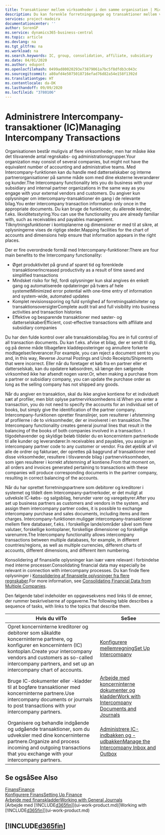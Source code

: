 ```yaml
---
title: Transaktioner mellem virksomheder i den samme organisation | Microsoft Docs
description: Du kan forenkle forretningsgange og transaktioner mellem virksomheder i den samme organisation med Intercompany-funktionaliteten.
services: project-madeira
documentationcenter: ''
author: SorenGP
ms.service: dynamics365-business-central
ms.topic: article
ms.devlang: na
ms.tgt_pltfrm: na
ms.workload: na
ms.search.keywords: IC, group, consolidation, affiliate, subsidiary
ms.date: 04/01/2020
ms.author: edupont
ms.openlocfilehash: 0499ad80020293e73879061a7bc5f8dfdb3c043c
ms.sourcegitcommit: a80afd4e5075018716efad76d82a54e158f1392d
ms.translationtype: HT
ms.contentlocale: da-DK
ms.lasthandoff: 09/09/2020
ms.locfileid: "3780106"
---
```

# <a name="managing-intercompany-transactions"></a><span data-ttu-id="c2fb5-103">Administrere Intercompany-transaktioner (IC)</span><span class="sxs-lookup"><span data-stu-id="c2fb5-103">Managing Intercompany Transactions</span></span>
<span data-ttu-id="c2fb5-104">Organisationen består muligvis af flere virksomheder, men har måske ikke det tilsvarende antal regnskabs- og administrationsgrupper.</span><span class="sxs-lookup"><span data-stu-id="c2fb5-104">Your organization may consist of several companies, but might not have the equivalent number of accounting and administrative teams.</span></span> <span data-ttu-id="c2fb5-105">Med Intercompany-funktionen kan du handle med datterselskaber og interne partnerorganisationer på samme måde som med dine eksterne leverandører og kunder.</span><span class="sxs-lookup"><span data-stu-id="c2fb5-105">The Intercompany functionality lets you do business with your subsidiary and internal partner organizations in the same way as you engage with your external vendors and customers.</span></span> <span data-ttu-id="c2fb5-106">Du angiver kun oplysninger om intercompany-transaktioner én gang i de relevante bilag.</span><span class="sxs-lookup"><span data-stu-id="c2fb5-106">You enter intercompany transaction information only once in the appropriate documents.</span></span> <span data-ttu-id="c2fb5-107">Du kan bruge de funktioner, du allerede kender, f.eks. likviditetsstyring.</span><span class="sxs-lookup"><span data-stu-id="c2fb5-107">You can use the functionality you are already familiar with, such as receivables and payables management.</span></span> <span data-ttu-id="c2fb5-108">Tilknytningsfunktioner i kontoplanerne og dimensioner er med til at sikre, at oplysningerne vises de rigtige steder.</span><span class="sxs-lookup"><span data-stu-id="c2fb5-108">Mapping facilities for the chart of accounts and dimensions help ensure that information appears in the right places.</span></span>  

<span data-ttu-id="c2fb5-109">Der er fire overordnede formål med Intercompany-funktioner:</span><span class="sxs-lookup"><span data-stu-id="c2fb5-109">There are four main benefits to the Intercompany functionality:</span></span>  

- <span data-ttu-id="c2fb5-110">Øget produktivitet på grund af sparet tid og forenklede transaktioner</span><span class="sxs-lookup"><span data-stu-id="c2fb5-110">Increased productivity as a result of time saved and simplified transactions</span></span>  
- <span data-ttu-id="c2fb5-111">Mindsket risiko for fejl, fordi oplysninger kun skal angives én enkelt gang og automatiserede opdateringer på tværs af hele systemet</span><span class="sxs-lookup"><span data-stu-id="c2fb5-111">Minimized error potential with one-time entry of information and system-wide, automated updates</span></span>  
- <span data-ttu-id="c2fb5-112">Komplet revisionssporing og fuld synlighed af forretningsaktiviteter og transaktionsoversigter</span><span class="sxs-lookup"><span data-stu-id="c2fb5-112">Complete audit trail and full visibility into business activities and transaction histories</span></span>  
- <span data-ttu-id="c2fb5-113">Effektive og besparende transaktioner med søster- og datterselskaber</span><span class="sxs-lookup"><span data-stu-id="c2fb5-113">Efficient, cost-effective transactions with affiliate and subsidiary companies</span></span>  

<span data-ttu-id="c2fb5-114">Du har den fulde kontrol over alle transaktionsbilag.</span><span class="sxs-lookup"><span data-stu-id="c2fb5-114">You are in full control of all transaction documents.</span></span> <span data-ttu-id="c2fb5-115">Du kan f.eks. afvise et bilag, der er sendt til dig, og på denne måde tilbageføre kladdeposteringer og annullere forkerte modtagelser/leverancer.</span><span class="sxs-lookup"><span data-stu-id="c2fb5-115">For example, you can reject a document sent to you and, in this way, Reverse Journal Postings and Undo Receipts/Shipments that were incorrect.</span></span> <span data-ttu-id="c2fb5-116">Eller når du foretager et køb fra en partner eller et datterselskab, kan du opdatere købsordren, så længe den sælgende virksomhed ikke har afsendt nogen varer.</span><span class="sxs-lookup"><span data-stu-id="c2fb5-116">Or, when making a purchase from a partner or subsidiary company, you can update the purchase order as long as the selling company has not shipped any goods.</span></span>  

<span data-ttu-id="c2fb5-117">Når du angiver en transaktion, skal du ikke angive kontiene for et individuelt sæt af profiler, men blot oplyse partnervirksomhedens id.</span><span class="sxs-lookup"><span data-stu-id="c2fb5-117">When you enter a transaction, you do not need to specify the accounts for an individual set of books, but simply give the identification of the partner company.</span></span> <span data-ttu-id="c2fb5-118">Intercompany-funktionen opretter finanslinjer, som resulterer i afstemning af profilerne i de to virksomheder, der er involveret i en transaktion.</span><span class="sxs-lookup"><span data-stu-id="c2fb5-118">The Intercompany functionality creates general journal lines that result in the balancing of the books of both companies involved in a transaction.</span></span> <span data-ttu-id="c2fb5-119">I tilgodehavender og skyldige beløb tildeler du en koncernintern partnerkode til alle kunder og leverandører.</span><span class="sxs-lookup"><span data-stu-id="c2fb5-119">In receivables and payables, you assign an intercompany partner code to any customer or vendor.</span></span> <span data-ttu-id="c2fb5-120">Fra det øjeblik af vil alle de ordrer og fakturaer, der oprettes på baggrund af transaktioner med disse virksomheder, resultere i tilsvarende bilag i partnervirksomheden, som igen resulterer i korrekt afstemning af kontiene.</span><span class="sxs-lookup"><span data-stu-id="c2fb5-120">From that moment on, all orders and invoices generated pertaining to transactions with these companies will produce corresponding documents in the partner company, resulting in correct balancing of the accounts.</span></span>  

 <span data-ttu-id="c2fb5-121">Når du har oprettet forretningspartnere som debitorer og kreditorer i systemet og tildelt dem Intercompany-partnerkoder, er det muligt at udveksle IC-købs- og salgsbilag, herunder varer og varegebyrer.</span><span class="sxs-lookup"><span data-stu-id="c2fb5-121">After you set up business partners as customers and vendors in the system, and assign them intercompany partner codes, it is possible to exchange intercompany purchase and sales documents, including items and item charges.</span></span> <span data-ttu-id="c2fb5-122">Intercompany-funktionen muliggør intercompany-transaktioner mellem flere databaser, f.eks. i forskellige lande/områder såvel som flere valutaer, forskellige kontoplaner, forskellige dimensioner og forskellige varenumre.</span><span class="sxs-lookup"><span data-stu-id="c2fb5-122">The Intercompany functionality allows intercompany transactions between multiple databases, for example, in different countries/regions, as well as multiple currencies, different charts of accounts, different dimensions, and different item numbering.</span></span>  

<span data-ttu-id="c2fb5-123">Konsolidering af finansielle oplysninger kan især være relevant i forbindelse med interne processer.</span><span class="sxs-lookup"><span data-stu-id="c2fb5-123">Consolidating financial data may especially be relevant in connection with intercompany processes.</span></span> <span data-ttu-id="c2fb5-124">Du kan finde flere oplysninger i [Konsolidering af finansielle oplysninger fra flere regnskaber](finance-consolidated-company-reporting.md).</span><span class="sxs-lookup"><span data-stu-id="c2fb5-124">For more information, see [Consolidating Financial Data from Multiple Companies](finance-consolidated-company-reporting.md).</span></span>

<span data-ttu-id="c2fb5-125">Den følgende tabel indeholder en opgavesekvens med links til de emner, der rummer beskrivelserne af opgaverne.</span><span class="sxs-lookup"><span data-stu-id="c2fb5-125">The following table describes a sequence of tasks, with links to the topics that describe them.</span></span>

 |<span data-ttu-id="c2fb5-126">Hvis du vil</span><span class="sxs-lookup"><span data-stu-id="c2fb5-126">To</span></span> |<span data-ttu-id="c2fb5-127">Se</span><span class="sxs-lookup"><span data-stu-id="c2fb5-127">See</span></span>|
 |---|---|
 |<span data-ttu-id="c2fb5-128">Opret koncerninterne kreditorer og debitorer som såkaldte koncerninterne partnere, og konfigurer en koncernintern (IC) kontoplan.</span><span class="sxs-lookup"><span data-stu-id="c2fb5-128">Create your intercompany vendors and customers as so-called intercompany partners, and set up an intercompany chart of accounts.</span></span>|[<span data-ttu-id="c2fb5-129">Konfigurere mellemregning</span><span class="sxs-lookup"><span data-stu-id="c2fb5-129">Set Up Intercompany</span></span>](intercompany-how-setup.md)|
 |<span data-ttu-id="c2fb5-130">Bruge IC-dokumenter eller -kladder til at bogføre transaktioner med koncerninterne partnere.</span><span class="sxs-lookup"><span data-stu-id="c2fb5-130">Use intercompany documents or journals to post transactions with your intercompany partners.</span></span>|[<span data-ttu-id="c2fb5-131">Arbejde med koncerninterne dokumenter og kladder</span><span class="sxs-lookup"><span data-stu-id="c2fb5-131">Work with Intercompany Documents and Journals</span></span>](intercompany-how-work-documents-journals.md)|
 |<span data-ttu-id="c2fb5-132">Organisere og behandle indgående og udgående transaktioner, som du udveksler med dine koncerninterne partnere.</span><span class="sxs-lookup"><span data-stu-id="c2fb5-132">Organize and process incoming and outgoing transactions that you exchange with your intercompany partners.</span></span>|[<span data-ttu-id="c2fb5-133">Administrere IC-indbakken og -udbakken</span><span class="sxs-lookup"><span data-stu-id="c2fb5-133">Manage the Intercompany Inbox and Outbox</span></span>](intercompany-how-manage-intercompany-inbox.md)|

## <a name="see-also"></a><span data-ttu-id="c2fb5-134">Se også</span><span class="sxs-lookup"><span data-stu-id="c2fb5-134">See Also</span></span>
[<span data-ttu-id="c2fb5-135">Finans</span><span class="sxs-lookup"><span data-stu-id="c2fb5-135">Finance</span></span>](finance.md)  
[<span data-ttu-id="c2fb5-136">Konfigurere Finans</span><span class="sxs-lookup"><span data-stu-id="c2fb5-136">Setting Up Finance</span></span>](finance-setup-finance.md)  
[<span data-ttu-id="c2fb5-137">Arbejde med finanskladder</span><span class="sxs-lookup"><span data-stu-id="c2fb5-137">Working with General Journals</span></span>](ui-work-general-journals.md)  
<span data-ttu-id="c2fb5-138">[Arbejde med [!INCLUDE[d365fin](includes/d365fin_md.md)]](ui-work-product.md)</span><span class="sxs-lookup"><span data-stu-id="c2fb5-138">[Working with [!INCLUDE[d365fin](includes/d365fin_md.md)]](ui-work-product.md)</span></span>

## [!INCLUDE[d365fin](includes/free_trial_md.md)]  
